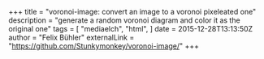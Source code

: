 +++
title = "voronoi-image: convert an image to a voronoi pixeleated one"
description = "generate a random voronoi diagram and color it as the original one"
tags = [
  "mediaelch",
  "html",
]
date = 2015-12-28T13:13:50Z
author = "Felix Bühler"
externalLink = "https://github.com/Stunkymonkey/voronoi-image/"
+++

